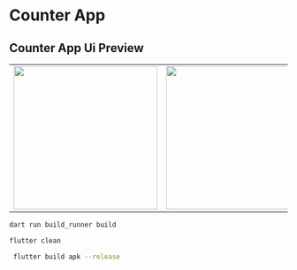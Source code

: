 # Counter App

## Counter App Ui Preview

<table>
  
<tr>

<td>
  <img src="" width="260"/>
</td>

<td>
  <img src="" width="260"/>
</td>

<td>
  <img src="" width="260"/>
</td>
<td>
  <img src="" width="260"/>
</td>

</tr>

</table>

```sh
dart run build_runner build
```

```sh
flutter clean
```

```sh
 flutter build apk --release
```

